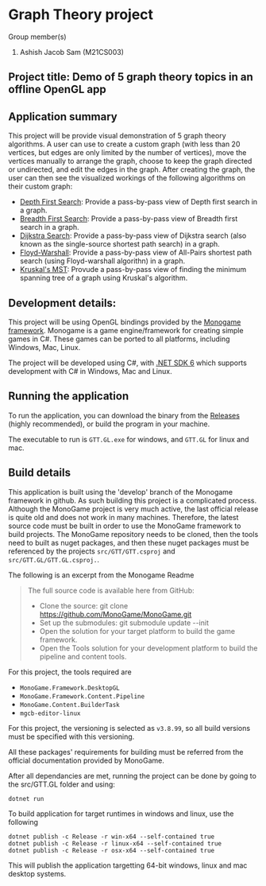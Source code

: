 # Graph Theory project

Group member(s) 
1. Ashish Jacob Sam (M21CS003)

## Project title: Demo of 5 graph theory topics in an offline OpenGL app

## Application summary

This project will be provide visual demonstration of 5 graph theory algorithms. A user can use to create a custom graph (with less than 20 vertices, but edges are only limited by the number of vertices), move the vertices manually to arrange the graph, choose to keep the graph directed or undirected, and edit the edges in the graph. After creating the graph, the user can then see the visualized workings of the following algorithms on their custom graph:

- [Depth First Search](https://en.wikipedia.org/wiki/Depth-first_search): Provide a pass-by-pass view of Depth first search in a graph.
- [Breadth First Search](https://en.wikipedia.org/wiki/Breadth-first_search): Provide a pass-by-pass view of Breadth first search in a graph.
- [Dijkstra Search](https://en.wikipedia.org/wiki/Dijkstra%27s_algorithm): Provide a pass-by-pass view of Dijkstra search (also known as the single-source shortest path search) in a graph.
- [Floyd-Warshall](https://en.wikipedia.org/wiki/Floyd%E2%80%93Warshall_algorithm): Provide a pass-by-pass view of All-Pairs shortest path search (using Floyd-warshall algorithn) in a graph.
- [Kruskal's MST](https://en.wikipedia.org/wiki/Kruskal%27s_algorithm): Provude a pass-by-pass view of finding the minimum spanning tree of a graph using Kruskal's algorithm.

## Development details:

This project will be using OpenGL bindings provided by the [Monogame framework](https://monogame.net). Monogame is a game engine/framework for creating simple games in C#. These games can be ported to all platforms, including Windows, Mac, Linux.

The project will be developed using C#, with [.NET SDK 6](https://dotnet.microsoft.com/en-us/download) which supports development with C# in Windows, Mac and Linux.

## Running the application

To run the application, you can download the binary from the [Releases](https://github.com/AzuxirenLeadGuy/GTT-Project/releases) (highly recommended), or build the program in your machine.

The executable to run is `GTT.GL.exe` for windows, and `GTT.GL` for linux and mac.

## Build details

This application is built using the 'develop' branch of the Monogame framework in github. As such building this project is a complicated process. Although the MonoGame project is very much active, the last official release is quite old and does not work in many machines. Therefore, the latest source code must be built in order to use the MonoGame framework to build projects. The MonoGame repository needs to be cloned, then the tools need to built as nuget packages, and then these nuget packages must be referenced by the projects `src/GTT/GTT.csproj` and `src/GTT.GL/GTT.GL.csproj.`.

The following is an excerpt from the Monogame Readme 
> The full source code is available here from GitHub:
> 
> - Clone the source: git clone https://github.com/MonoGame/MonoGame.git
> - Set up the submodules: git submodule update --init
> - Open the solution for your target platform to build the game framework.
> - Open the Tools solution for your development platform to build the pipeline and content tools.

For this project, the tools required are 

- `MonoGame.Framework.DesktopGL`
- `MonoGame.Framework.Content.Pipeline`
- `MonoGame.Content.BuilderTask`
- `mgcb-editor-linux`

For this project, the versioning is selected as `v3.8.99`, so all build versions must be specified with this versioning.

All these packages' requirements for building must be referred from the official documentation provided by MonoGame.

After all dependancies are met, running the project can be done by going to the src/GTT.GL folder and using:
```
dotnet run
```

To build application for target runtimes in windows and linux, use the following

```
dotnet publish -c Release -r win-x64 --self-contained true
dotnet publish -c Release -r linux-x64 --self-contained true
dotnet publish -c Release -r osx-x64 --self-contained true

```

This will publish the application targetting 64-bit windows, linux and mac desktop systems.
